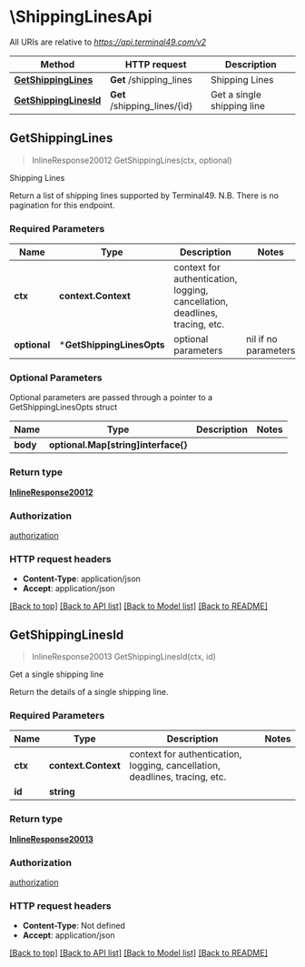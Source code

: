 # \ShippingLinesApi

All URIs are relative to *https://api.terminal49.com/v2*

Method | HTTP request | Description
------------- | ------------- | -------------
[**GetShippingLines**](ShippingLinesApi.md#GetShippingLines) | **Get** /shipping_lines | Shipping Lines
[**GetShippingLinesId**](ShippingLinesApi.md#GetShippingLinesId) | **Get** /shipping_lines/{id} | Get a single shipping line



## GetShippingLines

> InlineResponse20012 GetShippingLines(ctx, optional)

Shipping Lines

Return a list of shipping lines supported by Terminal49.  N.B. There is no pagination for this endpoint.

### Required Parameters


Name | Type | Description  | Notes
------------- | ------------- | ------------- | -------------
**ctx** | **context.Context** | context for authentication, logging, cancellation, deadlines, tracing, etc.
 **optional** | ***GetShippingLinesOpts** | optional parameters | nil if no parameters

### Optional Parameters

Optional parameters are passed through a pointer to a GetShippingLinesOpts struct


Name | Type | Description  | Notes
------------- | ------------- | ------------- | -------------
 **body** | **optional.Map[string]interface{}**|  | 

### Return type

[**InlineResponse20012**](inline_response_200_12.md)

### Authorization

[authorization](../README.md#authorization)

### HTTP request headers

- **Content-Type**: application/json
- **Accept**: application/json

[[Back to top]](#) [[Back to API list]](../README.md#documentation-for-api-endpoints)
[[Back to Model list]](../README.md#documentation-for-models)
[[Back to README]](../README.md)


## GetShippingLinesId

> InlineResponse20013 GetShippingLinesId(ctx, id)

Get a single shipping line

Return the details of a single shipping line.

### Required Parameters


Name | Type | Description  | Notes
------------- | ------------- | ------------- | -------------
**ctx** | **context.Context** | context for authentication, logging, cancellation, deadlines, tracing, etc.
**id** | **string**|  | 

### Return type

[**InlineResponse20013**](inline_response_200_13.md)

### Authorization

[authorization](../README.md#authorization)

### HTTP request headers

- **Content-Type**: Not defined
- **Accept**: application/json

[[Back to top]](#) [[Back to API list]](../README.md#documentation-for-api-endpoints)
[[Back to Model list]](../README.md#documentation-for-models)
[[Back to README]](../README.md)

